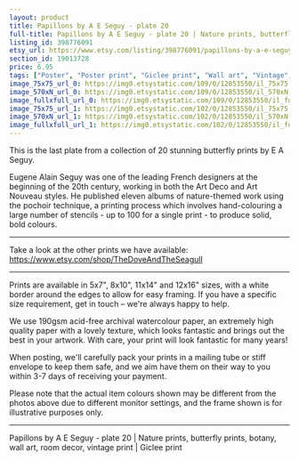 ```yaml
---
layout: product
title: Papillons by A E Seguy - plate 20 
full-title: Papillons by A E Seguy - plate 20 | Nature prints, butterfly prints, pattern, botany, wall art, room decor, vintage print | Giclee print
listing_id: 398776091
etsy_url: https://www.etsy.com/listing/398776091/papillons-by-a-e-seguy-plate-20-nature?utm_source=thedoveandtheseagull&utm_medium=api&utm_campaign=api
section_id: 19013728
price: 6.95
tags: ["Poster", "Poster print", "Giclee print", "Wall art", "Vintage", "Watercolour", "Nature", "Botanical art", "Wildlife", "Nature print", "Butterfly print", "Butterfly art", "Butterfly poster"]
image_75x75_url_0: https://img0.etsystatic.com/109/0/12853550/il_75x75.986792496_c5xl.jpg
image_570xN_url_0: https://img0.etsystatic.com/109/0/12853550/il_570xN.986792496_c5xl.jpg
image_fullxfull_url_0: https://img0.etsystatic.com/109/0/12853550/il_fullxfull.986792496_c5xl.jpg
image_75x75_url_1: https://img0.etsystatic.com/102/0/12853550/il_75x75.986792562_erxg.jpg
image_570xN_url_1: https://img0.etsystatic.com/102/0/12853550/il_570xN.986792562_erxg.jpg
image_fullxfull_url_1: https://img0.etsystatic.com/102/0/12853550/il_fullxfull.986792562_erxg.jpg
---
```

This is the last plate from a collection of 20 stunning butterfly prints by E A Seguy.

Eugene Alain Seguy was one of the leading French designers at the beginning of the 20th century, working in both the Art Deco and Art Nouveau styles. He published eleven albums of nature-themed work using the pochoir technique, a printing process which involves hand-colouring a large number of stencils - up to 100 for a single print -  to produce solid, bold colours.

---

Take a look at the other prints we have available: https://www.etsy.com/shop/TheDoveAndTheSeagull

---

Prints are available in 5x7&quot;, 8x10&quot;, 11x14&quot; and 12x16&quot; sizes, with a white border around the edges to allow for easy framing. If you have a specific size requirement, get in touch – we&#39;re always happy to help.

We use 190gsm acid-free archival watercolour paper, an extremely high quality paper with a lovely texture, which looks fantastic and brings out the best in your artwork. With care, your print will look fantastic for many years!

When posting, we&#39;ll carefully pack your prints in a mailing tube or stiff envelope to keep them safe, and we aim have them on their way to you within 3-7 days of receiving your payment.

Please note that the actual item colours shown may be different from the photos above due to different monitor settings, and the frame shown is for illustrative purposes only.

---

Papillons by A E Seguy - plate 20 | Nature prints, butterfly prints, botany, wall art, room decor, vintage print | Giclee print
